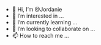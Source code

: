 - 👋 Hi, I’m @Jordanie
- 👀 I’m interested in ...
- 🌱 I’m currently learning ...
- 💞️ I’m looking to collaborate on ...
- 📫 How to reach me ...

<!---
Jordanie/Jordanie is a ✨ special ✨ repository because its `README.md` (this file) appears on your GitHub profile.
You can click the Preview link to take a look at your changes.
--->
